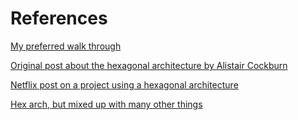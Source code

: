 # References

[My preferred walk through](https://hackernoon.com/decoupling-your-technical-code-from-your-business-logic-with-the-hexagonal-architecture-c73y23zs4)

[Original post about the hexagonal architecture by Alistair Cockburn](http://archive.is/5j2NI)

[Netflix post on a project using a hexagonal architecture](https://netflixtechblog.com/ready-for-changes-with-hexagonal-architecture-b315ec967749)

[Hex arch, but mixed up with many other things](https://fideloper.com/hexagonal-architecture)
